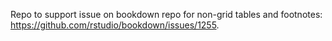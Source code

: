 Repo to support issue on bookdown repo for non-grid tables and footnotes: https://github.com/rstudio/bookdown/issues/1255.